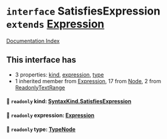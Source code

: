 # `interface` SatisfiesExpression `extends` [Expression](../interface.Expression/README.md)

[Documentation Index](../README.md)

## This interface has

- 3 properties:
[kind](#-readonly-kind-syntaxkindsatisfiesexpression),
[expression](#-readonly-expression-expression),
[type](#-readonly-type-typenode)
- 1 inherited member from [Expression](../interface.Expression/README.md), 17 from [Node](../interface.Node/README.md), 2 from [ReadonlyTextRange](../interface.ReadonlyTextRange/README.md)


#### 📄 `readonly` kind: [SyntaxKind.SatisfiesExpression](../enum.SyntaxKind/README.md#satisfiesexpression--239)



#### 📄 `readonly` expression: [Expression](../interface.Expression/README.md)



#### 📄 `readonly` type: [TypeNode](../interface.TypeNode/README.md)



